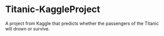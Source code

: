 # Titanic-KaggleProject
A project from Kaggle that predicts whether the passengers of the Titanic will drown or survive.
